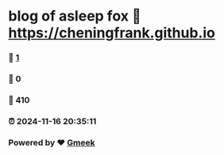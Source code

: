 # blog of asleep fox :link: https://cheningfrank.github.io 
### :page_facing_up: [1](https://cheningfrank.github.io/tag.html) 
### :speech_balloon: 0 
### :hibiscus: 410 
### :alarm_clock: 2024-11-16 20:35:11 
### Powered by :heart: [Gmeek](https://github.com/Meekdai/Gmeek)
